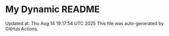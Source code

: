 # My Dynamic README
Updated at: Thu Aug 14 19:17:54 UTC 2025
This file was auto-generated by GitHub Actions.
